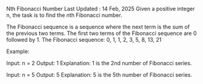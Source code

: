Nth Fibonacci Number
Last Updated : 14 Feb, 2025
Given a positive integer n, the task is to find the nth Fibonacci number.

The Fibonacci sequence is a sequence where the next term is the sum of the previous two terms. The first two terms of the Fibonacci sequence are 0 followed by 1. The Fibonacci sequence: 0, 1, 1, 2, 3, 5, 8, 13, 21

Example:

Input: n = 2
Output: 1 
Explanation: 1 is the 2nd number of Fibonacci series.


Input: n = 5
Output: 5
Explanation: 5 is the 5th number of Fibonacci series.
